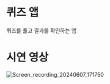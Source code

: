 # 퀴즈 앱

퀴즈를 풀고 결과를 확인하는 앱





# 시연 영상

![Screen_recording_20240607_171750](https://github.com/CodingVirus/Flutter_Study/assets/93506475/3769a591-9b0f-4ee0-a614-6b81d977b12b)
